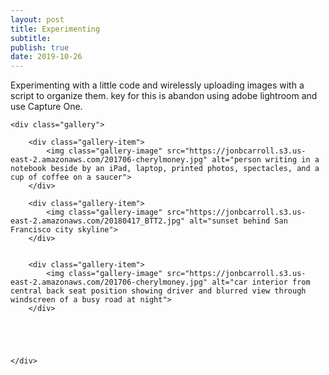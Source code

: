 ```yaml
---
layout: post
title: Experimenting
subtitle: 
publish: true
date: 2019-10-26
---
```


Experimenting with a little code and wirelessly uploading images with a script to organize them. key for this is abandon using adobe lightroom and use Capture One.

<div class="container">

	

	<div class="gallery">

		<div class="gallery-item">
			<img class="gallery-image" src="https://jonbcarroll.s3.us-east-2.amazonaws.com/201706-cherylmoney.jpg" alt="person writing in a notebook beside by an iPad, laptop, printed photos, spectacles, and a cup of coffee on a saucer">
		</div>

		<div class="gallery-item">
			<img class="gallery-image" src="https://jonbcarroll.s3.us-east-2.amazonaws.com/20180417_BTT2.jpg" alt="sunset behind San Francisco city skyline">
		</div>

	
		<div class="gallery-item">
			<img class="gallery-image" src="https://jonbcarroll.s3.us-east-2.amazonaws.com/201706-cherylmoney.jpg" alt="car interior from central back seat position showing driver and blurred view through windscreen of a busy road at night">
		</div>

	

	

	</div>

</div>



